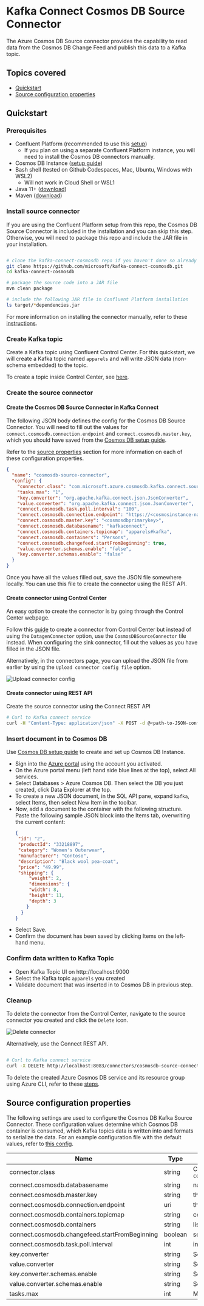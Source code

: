 # Kafka Connect Cosmos DB Source Connector

The Azure Cosmos DB Source connector provides the capability to read data from the Cosmos DB Change Feed and publish this data to a Kafka topic. 

## Topics covered

- [Quickstart](#quickstart)
- [Source configuration properties](#source-configuration-properties)

## Quickstart

### Prerequisites

- Confluent Platform (recommended to use this [setup](./Confluent_Platform_Setup.md))
  - If you plan on using a separate Confluent Platform instance, you will need to install the Cosmos DB connectors manually.
- Cosmos DB Instance ([setup guide](./CosmosDB_Setup.md))
- Bash shell (tested on Github Codespaces, Mac, Ubuntu, Windows with WSL2)
  - Will not work in Cloud Shell or WSL1
- Java 11+ ([download](https://www.oracle.com/java/technologies/javase-jdk11-downloads.html))
- Maven ([download](https://maven.apache.org/download.cgi))

### Install source connector

If you are using the Confluent Platform setup from this repo, the Cosmos DB Source Connector is included in the installation and you can skip this step. Otherwise, you will need to package this repo and include the JAR file in your installation.

```bash

# clone the kafka-connect-cosmosdb repo if you haven't done so already
git clone https://github.com/microsoft/kafka-connect-cosmosdb.git
cd kafka-connect-cosmosdb

# package the source code into a JAR file
mvn clean package

# include the following JAR file in Confluent Platform installation
ls target/*dependencies.jar

```

For more information on installing the connector manually, refer to these [instructions](https://docs.confluent.io/current/connect/managing/install.html#install-connector-manually).

### Create Kafka topic
Create a Kafka topic using Confluent Control Center. For this quickstart, we will create a Kafka topic named `apparels` and will write JSON data (non-schema embedded) to the topic.

To create a topic inside Control Center, see [here](https://docs.confluent.io/platform/current/quickstart/ce-docker-quickstart.html#step-2-create-ak-topics).

### Create the source connector

#### Create the Cosmos DB Source Connector in Kafka Connect

The following JSON body defines the config for the Cosmos DB Source Connector. You will need to fill out the values for `connect.cosmosdb.connection.endpoint` and `connect.cosmosdb.master.key`, which you should have saved from the [Cosmos DB setup guide](./CosmosDB_Setup.md).

Refer to the [source properties](#source-configuration-properties) section for more information on each of these configuration properties.

```json
{
  "name": "cosmosdb-source-connector",
  "config": {
    "connector.class": "com.microsoft.azure.cosmosdb.kafka.connect.source.CosmosDBSourceConnector",
    "tasks.max": "1",
    "key.converter": "org.apache.kafka.connect.json.JsonConverter",
    "value.converter": "org.apache.kafka.connect.json.JsonConverter",
    "connect.cosmosdb.task.poll.interval": "100",
    "connect.cosmosdb.connection.endpoint": "https://<cosmosinstance-name>.documents.azure.com:443/",
    "connect.cosmosdb.master.key": "<cosmosdbprimarykey>",
    "connect.cosmosdb.databasename": "kafkaconnect",
    "connect.cosmosdb.containers.topicmap": "apparels#kafka",
    "connect.cosmosdb.containers": "Persons",
    "connect.cosmosdb.changefeed.startFromBeginning": true,
    "value.converter.schemas.enable": "false",
    "key.converter.schemas.enable": "false"
  }
}

```

Once you have all the values filled out, save the JSON file somewhere locally. You can use this file to create the connector using the REST API.

#### Create connector using Control Center

An easy option to create the connector is by going through the Control Center webpage.

Follow this [guide](https://docs.confluent.io/platform/current/quickstart/ce-docker-quickstart.html#step-3-install-a-ak-connector-and-generate-sample-data) to create a connector from Control Center but instead of using the `DatagenConnector` option, use the `CosmosDBSourceConnector` tile instead. When configuring the sink connector, fill out the values as you have filled in the JSON file.

Alternatively, in the connectors page, you can upload the JSON file from earlier by using the `Upload connector config file` option.

![Upload connector config](./images/upload-connector-config.png "Upload connector config")

#### Create connector using REST API

Create the source connector using the Connect REST API

```bash
# Curl to Kafka connect service
curl -H "Content-Type: application/json" -X POST -d @<path-to-JSON-config-file> http://localhost:8083/connectors
```

### Insert document in to Cosmos DB

Use [Cosmos DB setup guide](./CosmosDB_Setup.md) to create and set up Cosmos DB Instance.
* Sign into the [Azure portal](https://portal.azure.com/learn.docs.microsoft.com) using the account you activated.
* On the Azure portal menu (left hand side blue lines at the top), select All services.
* Select Databases > Azure Cosmos DB. Then select the DB you just created, click Data Explorer at the top.
* To create a new JSON document, in the SQL API pane, expand `kafka`, select Items, then select New Item in the toolbar.
* Now, add a document to the container with the following structure. Paste the following sample JSON block into the Items tab, overwriting the current content:
  ``` json
  {
   "id": "2",
   "productId": "33218897",
   "category": "Women's Outerwear",
   "manufacturer": "Contoso",
   "description": "Black wool pea-coat",
   "price": "49.99",
   "shipping": {
       "weight": 2,
       "dimensions": {
       "width": 8,
       "height": 11,
       "depth": 3
      }
    }
  }
  ```
* Select Save.
* Confirm the document has been saved by clicking Items on the left-hand menu.

### Confirm data written to Kafka Topic

* Open Kafka Topic UI on http://localhost:9000
* Select the Kafka topic `apparels` you created
* Validate document that was inserted in to Cosmos DB in previous step.

### Cleanup

To delete the connector from the Control Center, navigate to the source connector you created and click the `Delete` icon.

![Delete connector](./images/delete-source-connector.png "Delete connector")

Alternatively, use the Connect REST API.

```bash

# Curl to Kafka connect service
curl -X DELETE http://localhost:8083/connectors/cosmosdb-source-connector

```

To delete the created Azure Cosmos DB service and its resource group using Azure CLI, refer to these [steps](./CosmosDB_Setup.md#cleanup).

## Source configuration properties

The following settings are used to configure the Cosmos DB Kafka Source Connector. These configuration values determine which Cosmos DB container is consumed, which Kafka topics data is written into and formats to serialize the data. For an example configuration file with the default values, refer to [this config](../src/integration-test/resources/source.config.json).


| Name | Type | Description | Required/Optional |
|------|------|-------------|-------------------|
| connector.class | string | Classname of the Cosmos DB sink. Should be set to `com.microsoft.azure.cosmosdb.kafka.connect.sink.CosmosDBSourceConnector` | Required |
| connect.cosmosdb.databasename | string | name of the database to read from | Required |
| connect.cosmosdb.master.key | string | the configured master key for Cosmos DB | Required |
| connect.cosmosdb.connection.endpoint | uri | the endpoint for the Cosmos DB Account | Required |
| connect.cosmosdb.containers.topicmap | string | comma separeted topic to collection mapping, eg. topic1#coll1,topic2#coll2 | Required |
| connect.cosmosdb.containers | string | list of collections to monitor |  Required |
| connect.cosmosdb.changefeed.startFromBeginning | boolean |  set if the change feed should start from beginning | Required |
| connect.cosmosdb.task.poll.interval | int | interval to poll the changefeedcontainer for changes | Required | 
| key.converter | string | Serialization format for the key data written into Kafka topic | Required |
| value.converter | string | Serialization format for the value data written into the Kafka topic | Required |
| key.converter.schemas.enable | string | Set to `"true"` if the key data has embedded schema | Optional |
| value.converter.schemas.enable | string | Set to `"true"` if the key data has embedded schema | Optional |
| tasks.max | int | Maximum number of connector sink tasks. Default is `1` | Optional |